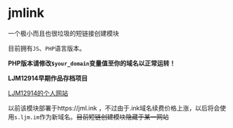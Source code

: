 # jmlink
一个极小而且也很垃圾的短链接创建模块

目前拥有`JS`、`PHP`语言版本。

**PHP版本请修改`$your_domain`变量值至你的域名以正常运转！**

**LJM12914早期作品存档项目**

[LJM12914的个人网站](https://ljm.im)

以前该模块部署于https://jml.ink ，不过由于.ink域名续费价格上涨，以后将会使用`s.ljm.im`作为新域名。~~目前短链创建模块隐藏于某一网站~~
